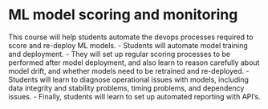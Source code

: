 # ML model scoring and monitoring

This course will help students automate the devops processes required to score and re-deploy ML models. 
    - Students will automate model training and deployment. 
    - They will set up regular scoring processes to be performed after model deployment, and also learn to reason carefully about model drift, and whether models need to be retrained and re-deployed. 
    - Students will learn to diagnose operational issues with models, including data integrity and stability problems, timing problems, and dependency issues. 
    - Finally, students will learn to set up automated reporting with API’s.